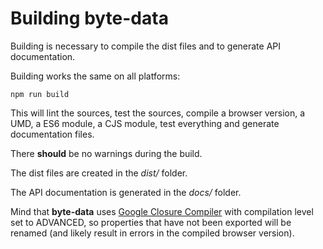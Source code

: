 # Building byte-data

Building is necessary to compile the dist files and to generate API documentation.

Building works the same on all platforms:
```
npm run build
```
This will lint the sources, test the sources, compile a browser version, a UMD, a ES6 module, a CJS module, test everything and generate documentation files.

There **should** be no warnings during the build.

The dist files are created in the *dist/* folder.

The API documentation is generated in the *docs/* folder.

Mind that **byte-data** uses [Google Closure Compiler](https://github.com/google/closure-compiler-js) with compilation level set to ADVANCED, so properties that have not been exported will be renamed (and likely result in errors in the compiled browser version).
